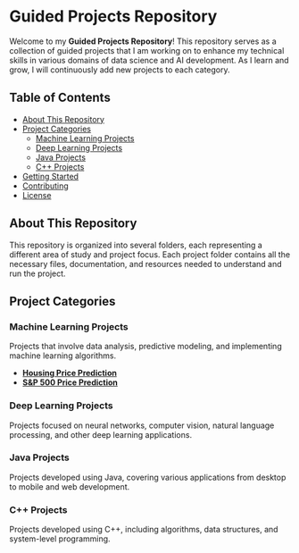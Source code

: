 # Guided Projects Repository

Welcome to my **Guided Projects Repository**! This repository serves as a collection of guided projects that I am working on to enhance my technical skills in various domains of data science and AI development. As I learn and grow, I will continuously add new projects to each category.

## Table of Contents

- [About This Repository](#about-this-repository)
- [Project Categories](#project-categories)
  - [Machine Learning Projects](#machine-learning-projects)
  - [Deep Learning Projects](#deep-learning-projects)
  - [Java Projects](#java-projects)
  - [C++ Projects](#c-projects)
- [Getting Started](#getting-started)
- [Contributing](#contributing)
- [License](#license)

## About This Repository

This repository is organized into several folders, each representing a different area of study and project focus. Each project folder contains all the necessary files, documentation, and resources needed to understand and run the project.

## Project Categories

### Machine Learning Projects

Projects that involve data analysis, predictive modeling, and implementing machine learning algorithms.

- [**Housing Price Prediction**](./machine-learning-projects/housing-price-prediction)
- [**S&P 500 Price Prediction**](./machine-learning-projects/S&P500-Movement-Prediction)

### Deep Learning Projects

Projects focused on neural networks, computer vision, natural language processing, and other deep learning applications.

### Java Projects

Projects developed using Java, covering various applications from desktop to mobile and web development.

### C++ Projects

Projects developed using C++, including algorithms, data structures, and system-level programming.
